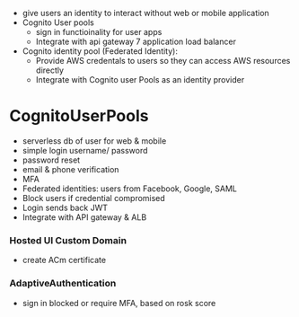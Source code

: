 - give users an identity to interact without web or mobile application
- Cognito User pools
  - sign in functioinality for user apps
  - Integrate with api gateway 7 application load balancer
- Cognito identity pool (Federated Identity):
  - Provide AWS credentals to users so they can access AWS resources directly
  - Integrate with Cognito user Pools as an identity provider

# CognitoUserPools
- serverless db of user for web & mobile
- simple login username/ password
- password reset
- email & phone verification
- MFA
- Federated identities: users from Facebook, Google, SAML
- Block users if credential compromised
- Login sends back JWT
- Integrate with API gateway & ALB
### Hosted UI Custom Domain
- create ACm certificate

### AdaptiveAuthentication
- sign in blocked or require MFA, based on rosk score  